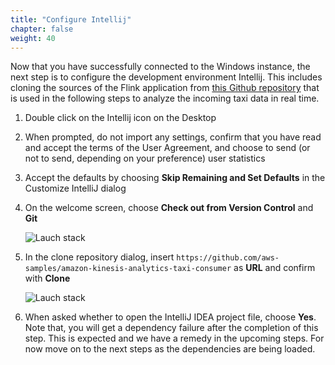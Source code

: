 ```yaml
---
title: "Configure Intellij"
chapter: false
weight: 40
---
```


Now that you have successfully connected to the Windows instance, the next step is to configure the development environment Intellij. This includes cloning the sources of the Flink application from [this Github repository](https://github.com/aws-samples/amazon-kinesis-analytics-taxi-consumer) that is used in the following steps to analyze the incoming taxi data in real time.

1. Double click on the Intellij icon on the Desktop

1. When prompted, do not import any settings, confirm that you have read and accept the terms of the User Agreement, and choose to send (or not to send, depending on your preference) user statistics

1. Accept the defaults by choosing **Skip Remaining and Set Defaults** in the Customize IntelliJ dialog

1. On the welcome screen, choose **Check out from Version Control** and **Git**

	![Lauch stack](/images/intellij-1-welcome.png)

1. In the clone repository dialog, insert `https://github.com/aws-samples/amazon-kinesis-analytics-taxi-consumer` as **URL** and confirm with **Clone**
	
	![Lauch stack](/images/intellij-2-clone.png)

1. When asked whether to open the IntelliJ IDEA project file, choose **Yes**. Note that, you will get a dependency failure after the completion of this step. This is expected and we have a remedy in the upcoming steps. For now move on to the next steps as the dependencies are being loaded.
